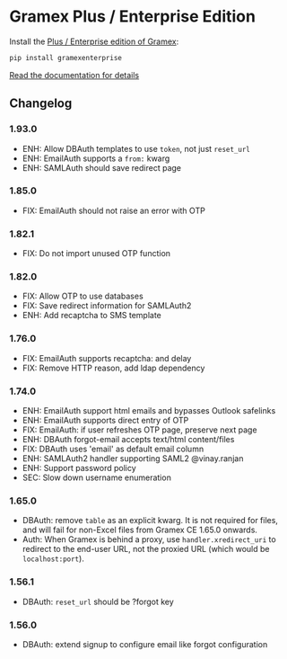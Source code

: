 # Gramex Plus / Enterprise Edition

Install the [Plus / Enterprise edition of Gramex](https://learn.gramener.com/guide/):

```bash
pip install gramexenterprise
```

[Read the documentation for details](https://learn.gramener.com/guide/)

## Changelog

### 1.93.0

- ENH: Allow DBAuth templates to use `token`, not just `reset_url`
- ENH: EmailAuth supports a `from:` kwarg
- ENH: SAMLAuth should save redirect page

### 1.85.0

- FIX: EmailAuth should not raise an error with OTP

### 1.82.1

- FIX: Do not import unused OTP function

### 1.82.0

- FIX: Allow OTP to use databases
- FIX: Save redirect information for SAMLAuth2
- ENH: Add recaptcha to SMS template

### 1.76.0

- FIX: EmailAuth supports recaptcha: and delay
- FIX: Remove HTTP reason, add ldap dependency

### 1.74.0

- ENH: EmailAuth support html emails and bypasses Outlook safelinks
- ENH: EmailAuth supports direct entry of OTP
- FIX: EmailAuth: if user refreshes OTP page, preserve next page
- ENH: DBAuth forgot-email accepts text/html content/files
- FIX: DBAuth uses 'email' as default email column
- ENH: SAMLAuth2 handler supporting SAML2 @vinay.ranjan
- ENH: Support password policy
- SEC: Slow down username enumeration

### 1.65.0

- DBAuth: remove `table` as an explicit kwarg. It is not required for files, and will fail for
  non-Excel files from Gramex CE 1.65.0 onwards.
- Auth: When Gramex is behind a proxy, use `handler.xredirect_uri` to redirect to the end-user URL,
  not the proxied URL (which would be `localhost:port`).

### 1.56.1

- DBAuth: `reset_url` should be ?forgot key

### 1.56.0

- DBAuth: extend signup to configure email like forgot configuration
